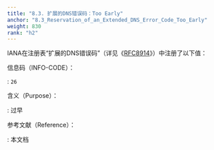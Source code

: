 ```yaml
---
title: "8.3. 扩展的DNS错误码：Too Early"
anchor: "8.3_Reservation_of_an_Extended_DNS_Error_Code_Too_Early"
weight: 830
rank: "h2"
---
```


IANA在注册表“扩展的DNS错误码”（详见《[RFC8914]()》）中注册了以下值：

信息码（INFO-CODE）：

:   `26`

含义（Purpose）：

:   过早

参考文献（Reference）：

:   本文档
